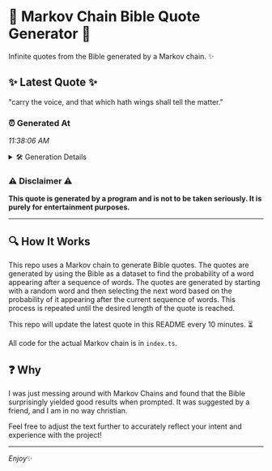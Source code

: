 # 📖 Markov Chain Bible Quote Generator 📖

Infinite quotes from the Bible generated by a Markov chain. ✨

## ✨ Latest Quote ✨
"carry the voice, and that which hath wings shall tell the matter."

### ⏰ Generated At
*11:38:06 AM*

<details>
    <summary>🛠️ Generation Details</summary>
    <p>
        <strong>🌱 Seed:</strong> carry<br>
        <strong>🔄 Iterations:</strong> 11<br>
        <strong>📜 Context History:</strong><br>[ carry ]: the<br>[ carry, the ]: voice,<br>[ carry, the, voice, ]: and<br>[ carry, the, voice,, and ]: that<br>[ carry, the, voice,, and, that ]: which<br>[ carry, the, voice,, and, that, which ]: hath<br>[ the, voice,, and, that, which, hath ]: wings<br>[ voice,, and, that, which, hath, wings ]: shall<br>[ and, that, which, hath, wings, shall ]: tell<br>[ that, which, hath, wings, shall, tell ]: the<br>[ which, hath, wings, shall, tell, the ]: matter.<br>
    </p>
</details>

### ⚠️ Disclaimer ⚠️
**This quote is generated by a program and is not to be taken seriously. It is purely for entertainment purposes.**

---

## 🔍 How It Works

This repo uses a Markov chain to generate Bible quotes. The quotes are generated by using the Bible as a dataset to find the probability of a word appearing after a sequence of words. The quotes are generated by starting with a random word and then selecting the next word based on the probability of it appearing after the current sequence of words. This process is repeated until the desired length of the quote is reached.

This repo will update the latest quote in this README every 10 minutes. ⏳

All code for the actual Markov chain is in `index.ts`.

## ❓ Why

I was just messing around with Markov Chains and found that the Bible surprisingly yielded good results when prompted. 
It was suggested by a friend, and I am in no way christian.

Feel free to adjust the text further to accurately reflect your intent and experience with the project!

---

*Enjoy*✨
